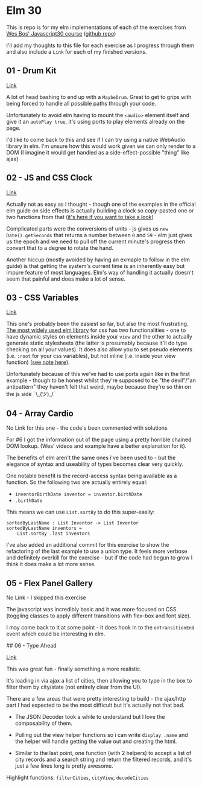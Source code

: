 # Elm 30

This is repo is for my elm implementations of each of the exercises from [Wes Bos' Javascript30 course](https://javascript30.com/) ([github repo](https://github.com/wesbos/JavaScript30/))

I'll add my thoughts to this file for each exercise as I progress through them and also include a `Link` for each of my finished versions.

## 01 - Drum Kit

[Link](https://squealing-icicle.surge.sh)

A lot of head bashing to end up with a `MaybeDrum`. Great to get to grips with being forced to handle all possible paths through your code.

Unfortunately to avoid elm having to mount the `<audio>` element itself and give it an `autoPlay true`, it's using ports to play elements already on the page.

I'd like to come back to this and see if I can try using a native WebAudio library in elm. I'm unsure how this would work given we can only render to a DOM (I imagine it would get handled as a side-effect-possible "thing" like ajax)

## 02 - JS and CSS Clock

[Link](https://dusty-brush.surge.sh)

Actually not as easy as I thought - though one of the examples in the official elm guide on side effects is actually building a clock so copy-pasted one or two functions from that ([it's here if you want to take a look]( https://guide.elm-lang.org/architecture/effects/time.html))

Complicated parts were the conversions of units - js gives us `new Date().getSeconds` that returns a number between `0` and `59` - elm just gives us the epoch and we need to pull off the current minute's progress then convert that to a degree to rotate the hand.

Another hiccup (mostly avoided by having an exmaple to follow in the elm guide) is that getting the system's current time is an inherently easy but impure feature of most languages. Elm's way of handling it actually doesn't seem that painful and does make a lot of sense.

## 03 - CSS Variables

[Link](https://young-sail.surge.sh)

This one's probably been the easiest so far, but also the most frustrating. [The most widely used elm library](https://github.com/rtfeldman/elm-css) for css has two functionalities - one to have dynamic styles on elements inside your `view` and the other to actually generate static stylesheets (the latter is presumably because it'll do type checking on all your values). It does also allow you to set pseudo elements (i.e. `:root` for your css variables), but not inline (i.e. inside your view function) ([see note here](https://github.com/rtfeldman/elm-css/blob/master/README.md#approach-1-inline-styles)).

Unfortunately because of this we've had to use ports again like in the first example - though to be honest whilst they're supposed to be "the devil"/"an antipattern" they haven't felt that weird, maybe because they're so thin on the js side ¯\\\_(ツ)\_/¯


## 04 - Array Cardio

No Link for this one - the code's been commented with solutions

For #6 I got the information out of the page using a pretty horrible chained DOM lookup. (Wes' videos and example have a better explanation for it).

The benefits of elm aren't the same ones i've been used to - but the elegance of syntax and useability of types becomes clear very quickly.

One notable benefit is the record-access syntax being available as a function. So the following two are actually entirely equal:
* `inventorBirthDate inventor = inventor.birthDate`
* `.birthDate`

This means we can use `List.sortBy` to do this super-easily:

```
sortedByLastName : List Inventor -> List Inventor
sortedByLastName inventors =
    List.sortBy .last inventors
```

I've also added an additional commit for this exercise to show the refactoring of the last example to use a union type. It feels more verbose and definitely overkill for the exercise - but if the code had begun to grow I think it does make a lot more sense.

## 05 - Flex Panel Gallery

No Link - I skipped this exercise

The javascript was incredibly basic and it was more focused on CSS (toggling classes to apply different transitions with flex-box and font size).

I may come back to it at some point - it does hook in to the `onTransitionEnd` event which could be interesting in elm.

## 06 - Type Ahead

[Link](https://harsh-base.surge.sh)

This was great fun - finally something a more realistic.

It's loading in via ajax a list of cities, then allowing you to type in the box to filter them by city/state (not entirely clear from the UI).

There are a few areas that were pretty interesting to build - the ajax/http part I had expected to be the most difficult but it's actually not that bad.

* The JSON Decoder took a while to understand but I love the composability of them.

* Pulling out the view helper functions so i can write `display .name` and the helper will handle getting the value out and creating the html.

* Similar to the last point, one function (with 2 helpers) to accept a list of city records and a search string and return the filtered records, and it's just a few lines long is pretty awesome.

Highlight functions: `filterCities`, `cityView`, `decodeCities`

